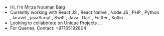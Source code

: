 - Hi, I’m Mirza Nouman Baig
- Currently working with React JS , React Native , Node JS , PHP , Python , laravel , javaScript , Swift , Java , Dart , Fultter , Kotlin ...
- Looking to collaborate on Unique Projects ...
- For Queries, Contact: +97165192804


